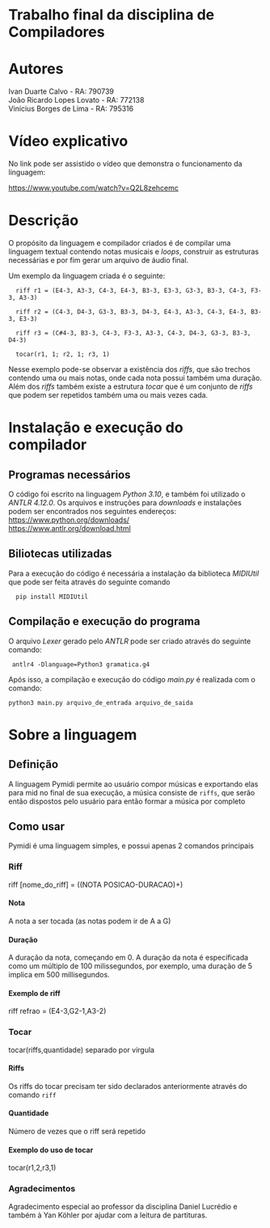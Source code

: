 # Trabalho final da disciplina de Compiladores

# Autores

  Ivan Duarte Calvo - RA: 790739  
  João Ricardo Lopes Lovato - RA: 772138  
  Vinícius Borges de Lima - RA: 795316  

# Vídeo explicativo

  No link pode ser assistido o vídeo que demonstra o funcionamento da linguagem:
  
  https://www.youtube.com/watch?v=Q2L8zehcemc

# Descrição

  O propósito da linguagem e compilador criados é de compilar uma linguagem textual contendo notas musicais e *loops*, construir as estruturas necessárias e por fim gerar um arquivo de áudio final.

  Um exemplo da linguagem criada é o seguinte:
      
      riff r1 = (E4-3, A3-3, C4-3, E4-3, B3-3, E3-3, G3-3, B3-3, C4-3, F3-3, A3-3)

      riff r2 = (C4-3, D4-3, G3-3, B3-3, D4-3, E4-3, A3-3, C4-3, E4-3, B3-3, E3-3)

      riff r3 = (C#4-3, B3-3, C4-3, F3-3, A3-3, C4-3, D4-3, G3-3, B3-3, D4-3)

      tocar(r1, 1; r2, 1; r3, 1)
  
  Nesse exemplo pode-se observar a existência dos *riffs*, que são trechos contendo uma ou mais notas, onde cada nota possui também uma duração. Além dos *riffs* também existe a estrutura *tocar* que é um conjunto de *riffs* que podem ser repetidos também uma ou mais vezes cada.

# Instalação e execução do compilador
## Programas necessários

  O código foi escrito na linguagem *Python 3.10*, e também foi utilizado o *ANTLR 4.12.0*. Os arquivos e instruções para *downloads* e instalações podem ser encontrados nos seguintes endereços:  
  https://www.python.org/downloads/  
  https://www.antlr.org/download.html
    

## Biliotecas utilizadas

  Para a execução do código é necessária a instalação da biblioteca *MIDIUtil* que pode ser feita através do seguinte comando
      
      pip install MIDIUtil

## Compilação e execução do programa
  
  O arquivo *Lexer* gerado pelo *ANTLR* pode ser criado através do seguinte comando:
     
     antlr4 -Dlanguage=Python3 gramatica.g4

Após isso, a compilação e execução do código *main.py* é realizada com o comando:

    python3 main.py arquivo_de_entrada arquivo_de_saida

# Sobre a linguagem

## Definição 
A linguagem Pymidi permite ao usuário compor músicas e exportando elas para mid no final de sua execução, a música consiste de `riffs`, que serão então dispostos pelo usuário para então formar a música por completo

## Como usar
Pymidi é uma linguagem simples, e possui apenas 2 comandos principais

### Riff
riff [nome_do_riff] = ((NOTA POSICAO-DURACAO)+)

#### Nota
A nota a ser tocada (as notas podem ir de A a G)

#### Duração 
A duração da nota, começando em 0. A duração da nota é específicada como um múltiplo de 100 milissegundos, por exemplo, uma duração de 5 implica em 500 millisegundos.

#### Exemplo de riff
riff refrao = (E4-3,G2-1,A3-2)

### Tocar
tocar(riffs,quantidade) separado por vírgula

#### Riffs
Os riffs do tocar precisam ter sido declarados anteriormente através do comando `riff`

#### Quantidade
Número de vezes que o riff será repetido
 
#### Exemplo do uso de tocar
tocar(r1,2,r3,1)

### Agradecimentos
Agradecimento especial ao professor da disciplina Daniel Lucrédio e também à Yan Köhler por ajudar com a leitura de partituras.





 
